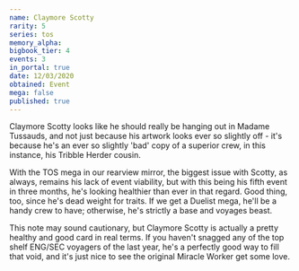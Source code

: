 ```yaml
---
name: Claymore Scotty
rarity: 5
series: tos
memory_alpha:
bigbook_tier: 4
events: 3
in_portal: true
date: 12/03/2020
obtained: Event
mega: false
published: true
---
```


Claymore Scotty looks like he should really be hanging out in Madame Tussauds, and not just because his artwork looks ever so slightly off - it's because he's an ever so slightly 'bad' copy of a superior crew, in this instance, his Tribble Herder cousin.

With the TOS mega in our rearview mirror, the biggest issue with Scotty, as always, remains his lack of event viability, but with this being his fifth event in three months, he's looking healthier than ever in that regard. Good thing, too, since he's dead weight for traits. If we get a Duelist mega, he'll be a handy crew to have; otherwise, he's strictly a base and voyages beast.

This note may sound cautionary, but Claymore Scotty is actually a pretty healthy and good card in real terms. If you haven't snagged any of the top shelf ENG/SEC voyagers of the last year, he's a perfectly good way to fill that void, and it's just nice to see the original Miracle Worker get some love.
